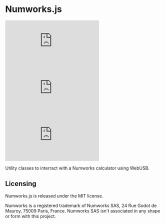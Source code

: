 # Numworks.js

[![NPM](https://img.shields.io/npm/v/numworks.js?style=flat-square)](https://www.npmjs.com/package/numworks.js)
![Version](https://img.shields.io/github/package-json/v/M4xi1m3/numworks.js?color=green&style=flat-square)
![License](https://img.shields.io/npm/l/numworks.js?color=blue&style=flat-square)

Utility classes to interract with a Numworks calculator using WebUSB.

## Licensing

Numworks.js is released under the MIT license.

Numworks is a registered trademark of Numworks SAS, 24 Rue Godot de Mauroy, 75009 Paris, France. Numworks SAS isn't associated in any shape or form with this project.
